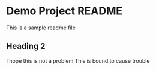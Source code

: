# Demo Project README

This is a sample readme file

## Heading 2

I hope this is not a problem
This is bound to cause trouble
